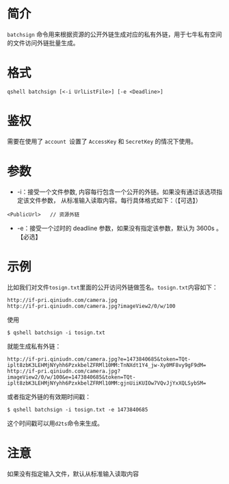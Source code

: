 # 简介
`batchsign` 命令用来根据资源的公开外链生成对应的私有外链，用于七牛私有空间的文件访问外链批量生成。

# 格式
```
qshell batchsign [<-i UrlListFile>] [-e <Deadline>]
```

# 鉴权
需要在使用了 `account `设置了 `AccessKey` 和 `SecretKey` 的情况下使用。

# 参数
- -i：接受一个文件参数, 内容每行包含一个公开的外链。如果没有通过该选项指定该文件参数， 从标准输入读取内容。每行具体格式如下：（【可选】）
```
<PublicUrl>   // 资源外链
```
- -e：接受一个过时的 deadline 参数，如果没有指定该参数，默认为 3600s 。【必选】 

# 示例
比如我们对文件`tosign.txt`里面的公开访问外链做签名。`tosign.txt`内容如下：
```
http://if-pri.qiniudn.com/camera.jpg
http://if-pri.qiniudn.com/camera.jpg?imageView2/0/w/100
```
使用
```
$ qshell batchsign -i tosign.txt
```
就能生成私有外链：
```
http://if-pri.qiniudn.com/camera.jpg?e=1473840685&token=TQt-iplt8zbK3LEHMjNYyhh6PzxkbelZFRMl10MM:TnNXdt1Y4_jw-Xy0MF8vy9gF9dM=
http://if-pri.qiniudn.com/camera.jpg?imageView2/0/w/100&e=1473840685&token=TQt-iplt8zbK3LEHMjNYyhh6PzxkbelZFRMl10MM:gjnUiiKUIOw7VQvJjYxXQLSybSM=
```
或者指定外链的有效期时间戳：
```
$ qshell batchsign -i tosign.txt -e 1473840685
```
这个时间戳可以用`d2ts`命令来生成。

# 注意
如果没有指定输入文件，默认从标准输入读取内容
